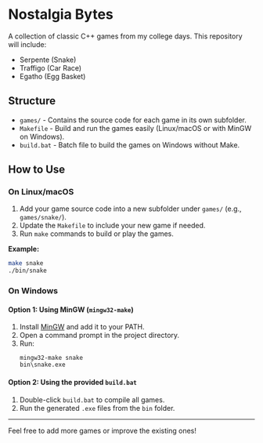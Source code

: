 # Nostalgia Bytes

A collection of classic C++ games from my college days. This repository will include:

- Serpente (Snake)
- Traffigo (Car Race)
- Egatho (Egg Basket)

## Structure

- `games/` - Contains the source code for each game in its own subfolder.
- `Makefile` - Build and run the games easily (Linux/macOS or with MinGW on Windows).
- `build.bat` - Batch file to build the games on Windows without Make.

## How to Use

### On Linux/macOS

1. Add your game source code into a new subfolder under `games/` (e.g., `games/snake/`).
2. Update the `Makefile` to include your new game if needed.
3. Run `make` commands to build or play the games.

**Example:**
```bash
make snake
./bin/snake
```

### On Windows

#### Option 1: Using MinGW (`mingw32-make`)
1. Install [MinGW](http://www.mingw.org/) and add it to your PATH.
2. Open a command prompt in the project directory.
3. Run:
   ```
   mingw32-make snake
   bin\snake.exe
   ```

#### Option 2: Using the provided `build.bat`
1. Double-click `build.bat` to compile all games.
2. Run the generated `.exe` files from the `bin` folder.

---

Feel free to add more games or improve the existing ones!
